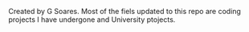 Created by G Soares.
Most of the fiels updated to this repo are coding projects I have undergone and University ptojects.
